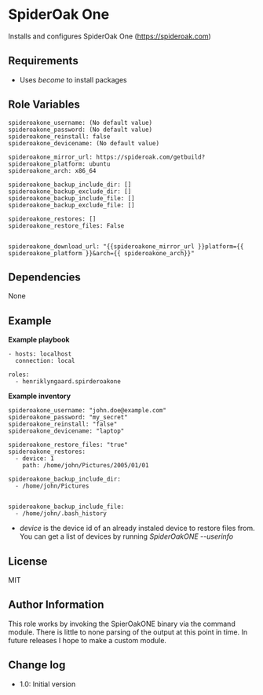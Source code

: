 SpiderOak One
=========

Installs and configures SpiderOak One (https://spideroak.com)

Requirements
------------

* Uses _become_ to install packages

Role Variables
--------------

    spideroakone_username: (No default value)
    spideroakone_password: (No default value)
    spideroakone_reinstall: false
    spideroakone_devicename: (No default value)

    spideroakone_mirror_url: https://spideroak.com/getbuild?
    spideroakone_platform: ubuntu
    spideroakone_arch: x86_64    

    spideroakone_backup_include_dir: []
    spideroakone_backup_exclude_dir: []
    spideroakone_backup_include_file: []
    spideroakone_backup_exclude_file: []

    spideroakone_restores: []
    spideroakone_restore_files: False

    
    spideroakone_download_url: "{{spideroakone_mirror_url }}platform={{ spideroakone_platform }}&arch={{ spideroakone_arch}}"


Dependencies
------------

None

Example
-------

__Example playbook__


    - hosts: localhost
      connection: local
    
    roles:
      - henriklyngaard.spirderoakone
      
__Example inventory__


    spideroakone_username: "john.doe@example.com"
    spideroakone_password: "my_secret" 
    spideroakone_reinstall: "false"
    spideroakone_devicename: "laptop"

    spideroakone_restore_files: "true"
    spideroakone_restores: 
      - device: 1 
        path: /home/john/Pictures/2005/01/01 

    spideroakone_backup_include_dir:
      - /home/john/Pictures


    spideroakone_backup_include_file:
      - /home/john/.bash_history

* _device_ is the device id of an already instaled device to restore files from. You can get a list of devices by 
running _SpiderOakONE --userinfo_

License
-------

MIT

Author Information
------------------

This role works by invoking the SpierOakONE binary via the command module. There is little to none parsing of the 
output at this point in time. In future releases I hope to make a custom module.
 
Change log
----------

* 1.0: Initial version
